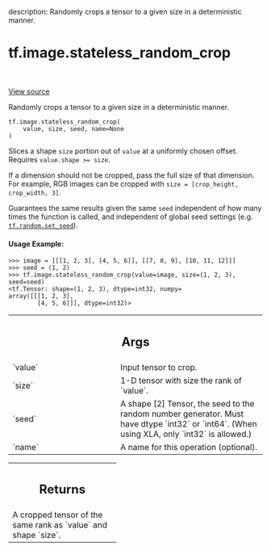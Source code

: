 description: Randomly crops a tensor to a given size in a deterministic manner.

<div itemscope itemtype="http://developers.google.com/ReferenceObject">
<meta itemprop="name" content="tf.image.stateless_random_crop" />
<meta itemprop="path" content="Stable" />
</div>

# tf.image.stateless_random_crop

<!-- Insert buttons and diff -->

<table class="tfo-notebook-buttons tfo-api nocontent" align="left">

</table>

<a target="_blank" class="external" href="/code/stable/tensorflow/python/ops/random_crop_ops.py">View source</a>



Randomly crops a tensor to a given size in a deterministic manner.


<pre class="devsite-click-to-copy prettyprint lang-py tfo-signature-link">
<code>tf.image.stateless_random_crop(
    value, size, seed, name=None
)
</code></pre>



<!-- Placeholder for "Used in" -->

Slices a shape `size` portion out of `value` at a uniformly chosen offset.
Requires `value.shape >= size`.

If a dimension should not be cropped, pass the full size of that dimension.
For example, RGB images can be cropped with
`size = [crop_height, crop_width, 3]`.

Guarantees the same results given the same `seed` independent of how many
times the function is called, and independent of global seed settings (e.g.
<a href="../../tf/random/set_seed.md"><code>tf.random.set_seed</code></a>).

#### Usage Example:



```
>>> image = [[[1, 2, 3], [4, 5, 6]], [[7, 8, 9], [10, 11, 12]]]
>>> seed = (1, 2)
>>> tf.image.stateless_random_crop(value=image, size=(1, 2, 3), seed=seed)
<tf.Tensor: shape=(1, 2, 3), dtype=int32, numpy=
array([[[1, 2, 3],
        [4, 5, 6]]], dtype=int32)>
```

<!-- Tabular view -->
 <table class="responsive fixed orange">
<colgroup><col width="214px"><col></colgroup>
<tr><th colspan="2"><h2 class="add-link">Args</h2></th></tr>

<tr>
<td>
`value`<a id="value"></a>
</td>
<td>
Input tensor to crop.
</td>
</tr><tr>
<td>
`size`<a id="size"></a>
</td>
<td>
1-D tensor with size the rank of `value`.
</td>
</tr><tr>
<td>
`seed`<a id="seed"></a>
</td>
<td>
A shape [2] Tensor, the seed to the random number generator. Must have
dtype `int32` or `int64`. (When using XLA, only `int32` is allowed.)
</td>
</tr><tr>
<td>
`name`<a id="name"></a>
</td>
<td>
A name for this operation (optional).
</td>
</tr>
</table>



<!-- Tabular view -->
 <table class="responsive fixed orange">
<colgroup><col width="214px"><col></colgroup>
<tr><th colspan="2"><h2 class="add-link">Returns</h2></th></tr>
<tr class="alt">
<td colspan="2">
A cropped tensor of the same rank as `value` and shape `size`.
</td>
</tr>

</table>


